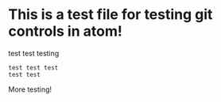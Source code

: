 # This is a test file for testing git controls in atom!

test test testing

```
test test test
test test
```
More testing!
